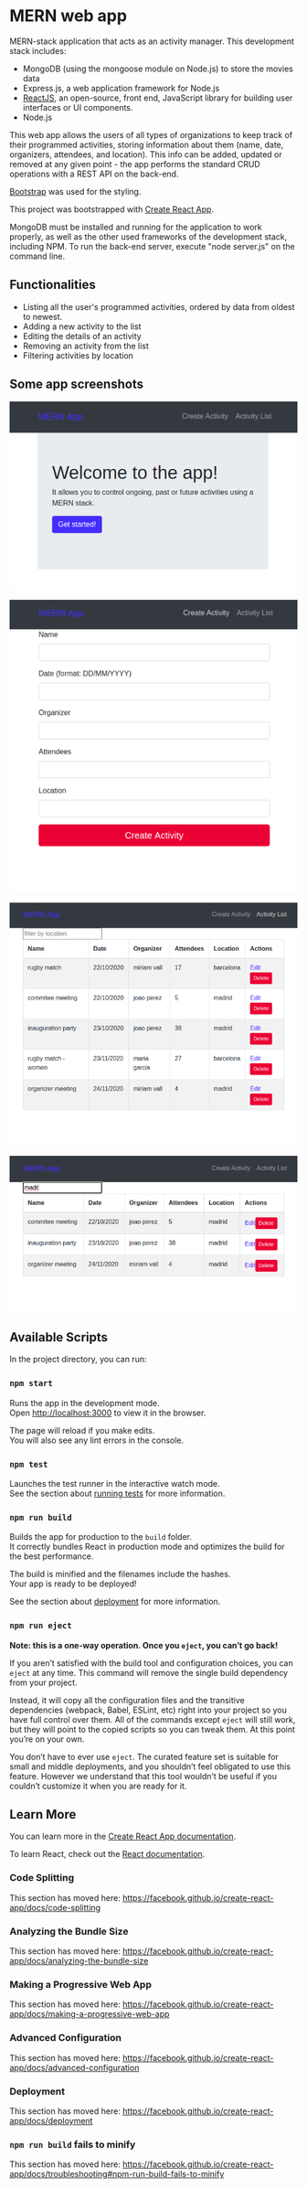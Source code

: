 # MERN web app

MERN-stack application that acts as an activity manager. This development stack includes:

* MongoDB (using the mongoose module on Node.js) to store the movies data
* Express.js, a web application framework for Node.js
* [ReactJS](https://reactjs.org/), an open-source, front end, JavaScript library for building user interfaces or UI components.
* Node.js

This web app allows the users of all types of organizations to keep track of their programmed activities, storing information about them (name, date, organizers, attendees, and location). This info can be added, updated or removed at any given point - the app performs the standard CRUD operations with a REST API on the back-end.

[Bootstrap](https://getbootstrap.com/) was used for the styling.

This project was bootstrapped with [Create React App](https://github.com/facebook/create-react-app).

MongoDB must be installed and running for the application to work properly, as well as the other used frameworks of the development stack, including NPM.
To run the back-end server, execute "node server.js" on the command line.

## Functionalities

* Listing all the user's programmed activities, ordered by data from oldest to newest.
* Adding a new activity to the list
* Editing the details of an activity
* Removing an activity from the list
* Filtering activities by location

## Some app screenshots

![homepage](https://github.com/miriamvall/react-app/blob/master/screenshots/homepage.png)

![createactivity](https://github.com/miriamvall/react-app/blob/master/screenshots/createactivity.png)

![activitylist](https://github.com/miriamvall/react-app/blob/master/screenshots/activitylist.png)

![filteredlist](https://github.com/miriamvall/react-app/blob/master/screenshots/activitylistfiltered.png)

## Available Scripts

In the project directory, you can run:

### `npm start`

Runs the app in the development mode.<br />
Open [http://localhost:3000](http://localhost:3000) to view it in the browser.

The page will reload if you make edits.<br />
You will also see any lint errors in the console.

### `npm test`

Launches the test runner in the interactive watch mode.<br />
See the section about [running tests](https://facebook.github.io/create-react-app/docs/running-tests) for more information.

### `npm run build`

Builds the app for production to the `build` folder.<br />
It correctly bundles React in production mode and optimizes the build for the best performance.

The build is minified and the filenames include the hashes.<br />
Your app is ready to be deployed!

See the section about [deployment](https://facebook.github.io/create-react-app/docs/deployment) for more information.

### `npm run eject`

**Note: this is a one-way operation. Once you `eject`, you can’t go back!**

If you aren’t satisfied with the build tool and configuration choices, you can `eject` at any time. This command will remove the single build dependency from your project.

Instead, it will copy all the configuration files and the transitive dependencies (webpack, Babel, ESLint, etc) right into your project so you have full control over them. All of the commands except `eject` will still work, but they will point to the copied scripts so you can tweak them. At this point you’re on your own.

You don’t have to ever use `eject`. The curated feature set is suitable for small and middle deployments, and you shouldn’t feel obligated to use this feature. However we understand that this tool wouldn’t be useful if you couldn’t customize it when you are ready for it.

## Learn More

You can learn more in the [Create React App documentation](https://facebook.github.io/create-react-app/docs/getting-started).

To learn React, check out the [React documentation](https://reactjs.org/).

### Code Splitting

This section has moved here: https://facebook.github.io/create-react-app/docs/code-splitting

### Analyzing the Bundle Size

This section has moved here: https://facebook.github.io/create-react-app/docs/analyzing-the-bundle-size

### Making a Progressive Web App

This section has moved here: https://facebook.github.io/create-react-app/docs/making-a-progressive-web-app

### Advanced Configuration

This section has moved here: https://facebook.github.io/create-react-app/docs/advanced-configuration

### Deployment

This section has moved here: https://facebook.github.io/create-react-app/docs/deployment

### `npm run build` fails to minify

This section has moved here: https://facebook.github.io/create-react-app/docs/troubleshooting#npm-run-build-fails-to-minify
